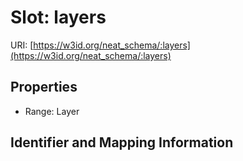# Slot: layers

URI: [https://w3id.org/neat_schema/:layers](https://w3id.org/neat_schema/:layers)



<!-- no inheritance hierarchy -->


## Properties

 * Range: Layer



## Identifier and Mapping Information





